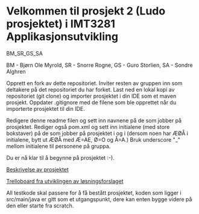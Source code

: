 # Velkommen til prosjekt 2 (Ludo prosjektet) i IMT3281 Applikasjonsutvikling

BM_SR_GS_SA

BM - Bjørn Ole Myrold,
SR - Snorre Rogne,
GS - Guro Storlien, 
SA - Sondre Alghren



Opprett en fork av dette repositoriet. Inviter resten av gruppen inn som deltakere på det repositoriet du har forket. 
Last ned en lokal kopi av repositoriet (git clone) og importer prosjektet i din IDE som et maven prosjekt. 
Oppdater .gitignore med de filene som ble opprettet når du importerte prosjektet til din IDE.

Redigere denne readme filen og sett inn navnene på de som jobber på prosjektet. 
Rediger også pom.xml og sett inn initialene (med store bokstaver) på de som jobber på prosjektet i <artifactId> og i <name> 
(dersom noen har ÆØÅ i initialene, bytt ut ÆØÅ med Æ=AE, Ø=O og Å=A.) Bruk underscore "_" mellom initialene til personene på gruppa.

Du er nå klar til å begynne på prosjektet :-).

[Beskrivelse av prosjektet](https://bitbucket.org/okolloen/imt3281-project2-2017/wiki/Home)

[Trelloboard fra utviklingen av løsningsforslaget](https://trello.com/b/rRweyGja/ludo-2016)

All testkode skal passere for å få bestått prosjektet, koden som ligger i src/main/java er gitt som et utgangspunkt, 
dere kan enten bygge videre på den eller starte fra scratch.